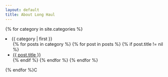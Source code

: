 ```yaml
---
layout: default
title: About Long Haul
---
```


{% for category in site.categories %}
<li><a name="{{ category | first }}">{{ category | first }}</a>
	<ul>
	{% for posts in category %}
		{% for post in posts %}
			{% if post.title != nil %}
				<li><a href="{{ post.url }}">{{ post.title }}</a></li>
			{% endif %}
		{% endfor %}
	{% endfor %}
	</ul>
</li>
{% endfor %}C
